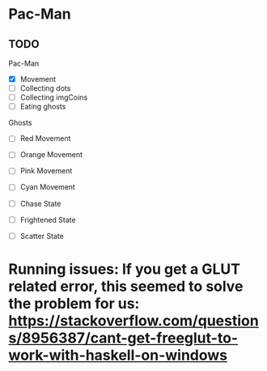 # Pac-Man

## TODO

Pac-Man
 - [x] Movement
 - [ ] Collecting dots
 - [ ] Collecting imgCoins
 - [ ] Eating ghosts

Ghosts
 - [ ] Red Movement
 - [ ] Orange Movement
 - [ ] Pink Movement
 - [ ] Cyan Movement
 - [ ] Chase State
 - [ ] Frightened State
 - [ ] Scatter State



# Running issues: If you get a GLUT related error, this seemed to solve the problem for us: https://stackoverflow.com/questions/8956387/cant-get-freeglut-to-work-with-haskell-on-windows
